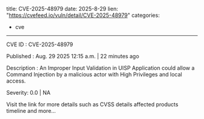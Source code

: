  
title: CVE-2025-48979
date: 2025-8-29
lien: "https://cvefeed.io/vuln/detail/CVE-2025-48979"
categories:
  - cve
---

CVE ID : CVE-2025-48979

Published :  Aug. 29
2025
12:15 a.m. | 22 minutes ago

Description : An Improper Input Validation in UISP Application could allow a Command Injection by a malicious actor with High Privileges and local access.

Severity: 0.0 | NA

Visit the link for more details
such as CVSS details
affected products
timeline
and more...
